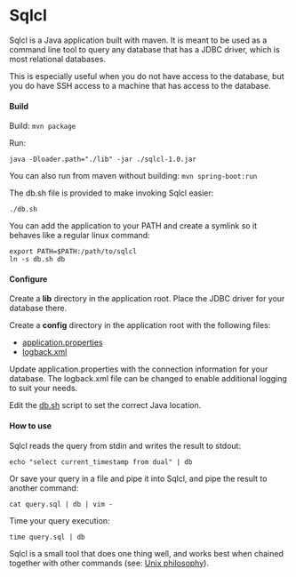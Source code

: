 # Sqlcl

Sqlcl is a Java application built with maven. It is meant to be used as a command line tool to query any database that has a JDBC driver, which is most relational databases.

This is especially useful when you do not have access to the database, but you do have SSH access to a machine that has access to the database.

#### Build

Build: ```mvn package```

Run:

```java -Dloader.path="./lib" -jar ./sqlcl-1.0.jar```

You can also run from maven without building: ```mvn spring-boot:run```

The db.sh file is provided to make invoking Sqlcl easier:

```./db.sh```

You can add the application to your PATH and create a symlink so it behaves like a regular linux command:

```
export PATH=$PATH:/path/to/sqlcl
ln -s db.sh db
```

#### Configure

Create a **lib** directory in the application root. Place the JDBC driver for your database there.

Create a **config** directory in the application root with the following files:

* [application.properties](https://github.com/travistynes/sqlcl/blob/master/src/main/resources/application.properties)
* [logback.xml](https://github.com/travistynes/sqlcl/blob/master/src/main/resources/logback.xml)

Update application.properties with the connection information for your database. The logback.xml file can be changed to enable additional logging to suit your needs.

Edit the [db.sh](https://github.com/travistynes/sqlcl/blob/master/db.sh) script to set the correct Java location.

#### How to use

Sqlcl reads the query from stdin and writes the result to stdout:

```echo "select current_timestamp from dual" | db```

Or save your query in a file and pipe it into Sqlcl, and pipe the result to another command:

```cat query.sql | db | vim -```

Time your query execution:

```time query.sql | db```

Sqlcl is a small tool that does one thing well, and works best when chained together with other commands (see: [Unix philosophy](https://en.wikipedia.org/wiki/Unix_philosophy)).
